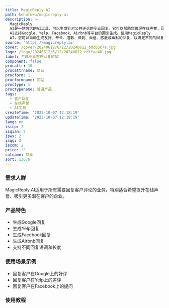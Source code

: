 ```yaml
---
title: MagicReply AI
path: kehufuwu/magicreply-ai
description: >-
  MagicReply
  AI是一款强大的AI工具，可以生成针对公共评论的专业回复。它可以帮助您管理在线声誉，回复客户评论，并提升客户满意度。MagicReply
  AI支持Google、Yelp、Facebook、Airbnb等平台的回复生成。使用MagicReply
  AI，您可以自动生成友好、专业、道歉、讽刺、自信、感激或幽默的回复，以满足不同的回复需求。您还可以根据实际情况选择回复长度和回复语调。
source: 'https://magicreply.ai'
cover: /cover/20240612/6/12/20240612_bdcb3c7a.jpg
logo: /logo/20240612/6/12/20240612_cdffae40.jpg
label: 生成专业客户回复的AI
component: false
procattr: 10
procattrname: 商业
procform: 1
procformname: 网站
proctype: 1
proctypename: 普通产品
tags:
  - 客户回复
  - 在线声誉
  - AI工具
createTime: '2023-10-07 12:18:19'
updateTime: '2023-10-07 12:18:19'
lang: en
isicp: 2
isqian: 2
iswx: 2
isqq: 2
iscom: 2
price: ''
catname: 商业
sort: 13676
---
```




### 需求人群
MagicReply AI适用于所有需要回复客户评论的业务，特别适合希望提升在线声誉、吸引更多潜在客户的企业。

### 产品特色
- 生成Google回复
- 生成Yelp回复
- 生成Facebook回复
- 生成Airbnb回复
- 支持不同回复语调和长度

### 使用场景示例
- 回复客户在Google上的好评
- 回复客户在Yelp上的差评
- 回复客户在Facebook上的提问

### 使用教程


  
